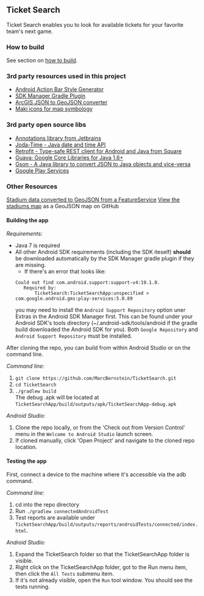 ## Ticket Search ##
Ticket Search enables you to look for available tickets for your favorite team's next game.

### How to build ###
See section on [how to build](#build).

### 3rd party resources used in this project ###
* [Android Action Bar Style Generator](http://jgilfelt.github.io/android-actionbarstylegenerator) 
* [SDK Manager Gradle Plugin](https://github.com/JakeWharton/sdk-manager-plugin) 
* [ArcGIS JSON to GeoJSON converter](https://github.com/gavreh/arcgis-json-to-geojson) 
* [Maki icons for map symbology](https://www.mapbox.com/maki)

### 3rd party open source libs ###
* [Annotations library from Jetbrains](http://www.jetbrains.com/idea/webhelp/annotating-source-code.html)
* [Joda-Time - Java date and time API](http://www.joda.org/joda-time/)
* [Retrofit - Type-safe REST client for Android and Java from Square](http://square.github.io/retrofit/)
* [Guava: Google Core Libraries for Java 1.6+](https://code.google.com/p/guava-libraries/)
* [Gson - A Java library to convert JSON to Java objects and vice-versa](https://code.google.com/p/google-gson/)
* [Google Play Services](https://developer.android.com/google/play-services/index.html)

### Other Resources ###
[Stadium data converted to GeoJSON from a FeatureService](http://services1.arcgis.com/oASeSX1dVztKCgUc/arcgis/rest/services/NFL_Draft_Teams/FeatureServer/0?f=pjson)
[View the stadiums map](https://gist.github.com/MarcBernstein/8933d0991e94160b5947) as a GeoJSON map on GitHub

<a name="build"></a>
#### Building the app ###
*Requirements:*  
* Java 7 is required
* All other Android SDK requirements (including the SDK iteself) **should** be downloaded automatically by the SDK Manager gradle plugin if they are missing.  
  * If there's an error that looks like:
  ```
  Could not find com.android.support:support-v4:19.1.0.
     Required by:
         TicketSearch:TicketSearchApp:unspecified > com.google.android.gms:play-services:5.0.89
  ```
  you may need to install the `Android Support Repository` option uner Extras in the Android SDK Manager first. This can be found under your Android SDK's tools directory (~/.android-sdk/tools/android if the gradle build downloaded the Android SDK for you). Both `Google Repository` and `Android Support Repository` must be installed.

After cloning the repo, you can build from within Android Studio or on the command line.  

*Command line:*  
1. `git clone https://github.com/MarcBernstein/TicketSearch.git`  
2. `cd TicketSearch`  
3. `./gradlew build`  
The debug .apk will be located at `TicketSearchApp/build/outputs/apk/TicketSearchApp-debug.apk` 

*Android Studio:*  
1. Clone the repo locally, or from the 'Check out from Version Control' menu in the `Welcome to Android Studio` launch screen.  
2. If cloned manually, click 'Open Project' and navigate to the cloned repo location.   

#### Testing the app ####
First, connect a device to the machine where it's accessible via the adb command.

*Command line:*  
1. cd into the repo directory  
2. Run `./gradlew connectedAndroidTest`  
3. Test reports are available under `TicketSearchApp/build/outputs/reports/androidTests/connected/index.html`.  

*Android Studio:*  
1. Expand the TicketSearch folder so that the TicketSearchApp folder is visible.  
2. Right click on the TicketSearchApp folder, got to the Run menu item, then click the `All Tests` submenu item.  
3. If it's not already visible, open the `Run` tool window. You should see the tests running.  

